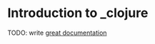 # Introduction to _clojure

TODO: write [great documentation](http://jacobian.org/writing/what-to-write/)
